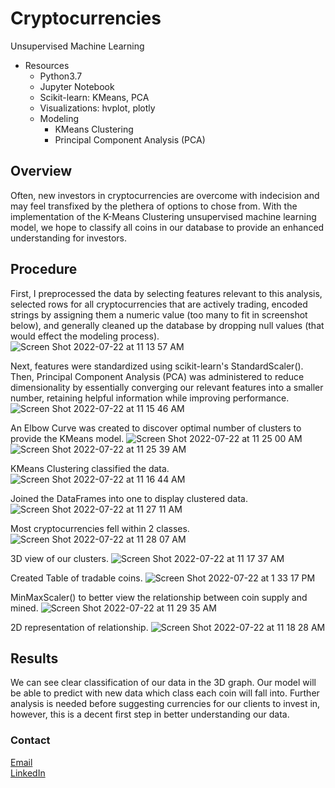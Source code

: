 # Cryptocurrencies
Unsupervised Machine Learning

- Resources
    - Python3.7
    - Jupyter Notebook
    - Scikit-learn: KMeans, PCA
    - Visualizations: hvplot, plotly
    - Modeling
        - KMeans Clustering
        - Principal Component Analysis (PCA)

## Overview

Often, new investors in cryptocurrencies are overcome with indecision and may feel transfixed by the plethera of options to chose from.  With the implementation of the K-Means Clustering unsupervised machine learning model, we hope to classify all coins in our database to provide an enhanced understanding for investors.  

## Procedure

First, I preprocessed the data by selecting features relevant to this analysis, selected rows for all cryptocurrencies that are actively trading, encoded strings by assigning them a numeric value (too many to fit in screenshot below), and generally cleaned up the database by dropping null values (that would effect the modeling process).
![Screen Shot 2022-07-22 at 11 13 57 AM](https://user-images.githubusercontent.com/100544761/180481655-cf071c83-d6f8-48ae-80d6-47ad6a8afa5c.png)

Next, features were standardized using scikit-learn's StandardScaler().  Then, Principal Component Analysis (PCA) was administered to reduce dimensionality by essentially converging our relevant features into a smaller number, retaining helpful information while improving performance.</br>
![Screen Shot 2022-07-22 at 11 15 46 AM](https://user-images.githubusercontent.com/100544761/180482357-8de002e5-ba1a-49a5-9176-75d28c48b924.png)

An Elbow Curve was created to discover optimal number of clusters to provide the KMeans model.
![Screen Shot 2022-07-22 at 11 25 00 AM](https://user-images.githubusercontent.com/100544761/180482747-47edd9f6-395b-4bbb-b63b-a180d67e8d00.png)</br>
![Screen Shot 2022-07-22 at 11 25 39 AM](https://user-images.githubusercontent.com/100544761/180482848-5bfae95b-91aa-4dc7-a8d2-7e83e91e79fe.png)

KMeans Clustering classified the data.
![Screen Shot 2022-07-22 at 11 16 44 AM](https://user-images.githubusercontent.com/100544761/180482984-eb94561f-0a4a-4f45-9a13-77ea4c081b7f.png)
 
Joined the DataFrames into one to display clustered data.
![Screen Shot 2022-07-22 at 11 27 11 AM](https://user-images.githubusercontent.com/100544761/180483129-fb671ff2-e913-452d-9710-2da5b102d407.png)

Most cryptocurrencies fell within 2 classes.
![Screen Shot 2022-07-22 at 11 28 07 AM](https://user-images.githubusercontent.com/100544761/180483214-b009d222-0ddc-49a3-81f9-873b1bbd0018.png)

3D view of our clusters.
![Screen Shot 2022-07-22 at 11 17 37 AM](https://user-images.githubusercontent.com/100544761/180483305-68701c56-6cfb-4c7a-84f5-227298cc9a11.png)

Created Table of tradable coins.
![Screen Shot 2022-07-22 at 1 33 17 PM](https://user-images.githubusercontent.com/100544761/180502735-9078a8b8-a932-421a-9b5f-67ba8cca7c34.png)

MinMaxScaler() to better view the relationship between coin supply and mined.
![Screen Shot 2022-07-22 at 11 29 35 AM](https://user-images.githubusercontent.com/100544761/180483582-ba627cee-64bf-410d-bd98-e28c44dbce5d.png)

2D representation of relationship.
![Screen Shot 2022-07-22 at 11 18 28 AM](https://user-images.githubusercontent.com/100544761/180483650-0fb4c015-d46c-430d-ba01-469cc3faa3ff.png)

## Results

We can see clear classification of our data in the 3D graph.  Our model will be able to predict with new data which class each coin will fall into.  Further analysis is needed before suggesting currencies for our clients to invest in, however, this is a decent first step in better understanding our data.  

### Contact

[Email](mrmileyy@gmail.com)</br>
[LinkedIn](https://www.linkedin.com/in/mileymarshall)